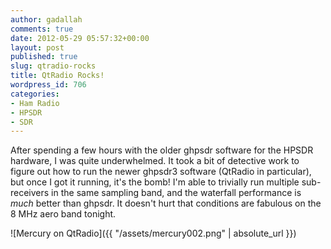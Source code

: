 ```yaml
---
author: gadallah
comments: true
date: 2012-05-29 05:57:32+00:00
layout: post
published: true
slug: qtradio-rocks
title: QtRadio Rocks!
wordpress_id: 706
categories:
- Ham Radio
- HPSDR
- SDR
---
```


After spending a few hours with the older ghpsdr software for the HPSDR hardware, I was quite underwhelmed. It took a bit of detective work to figure out how to run the newer ghpsdr3 software (QtRadio in particular), but once I got it running, it's the bomb! I'm able to trivially run multiple sub-receivers in the same sampling band, and the waterfall performance is _much_ better than ghpsdr. It doesn't hurt that conditions are fabulous on the 8 MHz aero band tonight.

![Mercury on QtRadio]({{ "/assets/mercury002.png" | absolute_url }})
